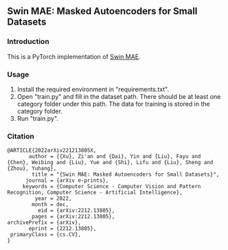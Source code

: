 ## Swin MAE: Masked Autoencoders for Small Datasets

### Introduction
This is a PyTorch implementation of [Swin MAE](https://arxiv.org/abs/2212.13805).

### Usage
1. Install the required environment in "requirements.txt".
2. Open "train.py" and fill in the dataset path. There should be at least one category folder under this path. The data for training is stored in the category folder.
3. Run "train.py".

### Citation
```
@ARTICLE{2022arXiv221213805X,
       author = {{Xu}, Zi'an and {Dai}, Yin and {Liu}, Fayu and {Chen}, Weibing and {Liu}, Yue and {Shi}, Lifu and {Liu}, Sheng and {Zhou}, Yuhang},
        title = "{Swin MAE: Masked Autoencoders for Small Datasets}",
      journal = {arXiv e-prints},
     keywords = {Computer Science - Computer Vision and Pattern Recognition, Computer Science - Artificial Intelligence},
         year = 2022,
        month = dec,
          eid = {arXiv:2212.13805},
        pages = {arXiv:2212.13805},
archivePrefix = {arXiv},
       eprint = {2212.13805},
 primaryClass = {cs.CV},
}
```
